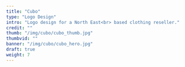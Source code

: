 ```yaml
---
title: "Cubo"
type: "Logo Design"
intro: "Logo design for a North East<br> based clothing reseller."
credit: ""
thumb: "/img/cubo/cubo_thumb.jpg"
thumbvid: ""
banner: "/img/cubo/cubo_hero.jpg"
draft: true
weight: 7
---
```

<!-- <div class="row">
    <div class="col-xs-12">
        <img src="/img/cubo/cubo_hero.jpg" alt="project-img" class="project-img">
    </div>
</div> -->
